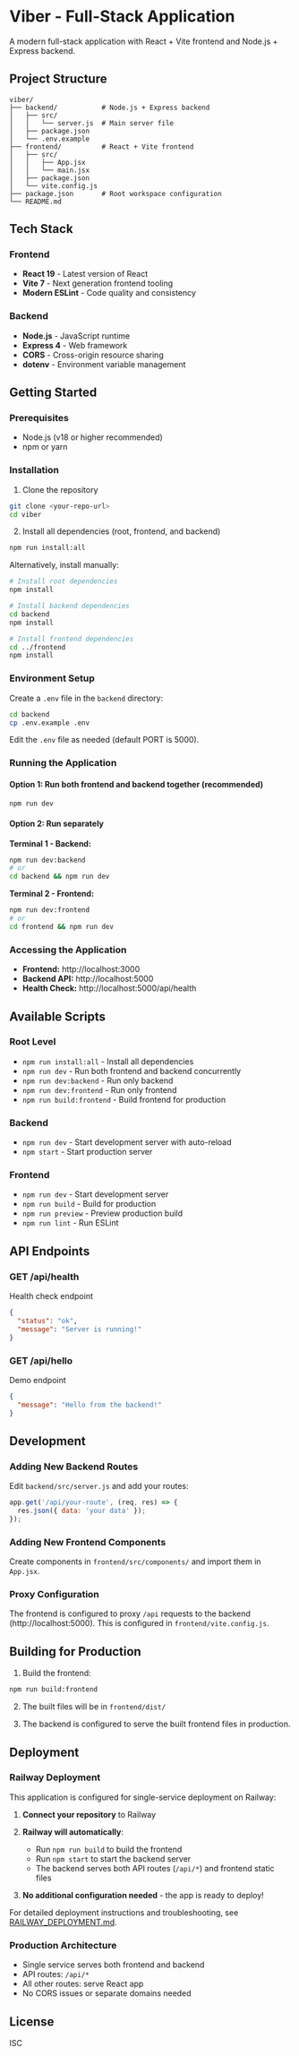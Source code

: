 # Viber - Full-Stack Application

A modern full-stack application with React + Vite frontend and Node.js + Express backend.

## Project Structure

```
viber/
├── backend/           # Node.js + Express backend
│   ├── src/
│   │   └── server.js  # Main server file
│   ├── package.json
│   └── .env.example
├── frontend/          # React + Vite frontend
│   ├── src/
│   │   ├── App.jsx
│   │   └── main.jsx
│   ├── package.json
│   └── vite.config.js
├── package.json       # Root workspace configuration
└── README.md
```

## Tech Stack

### Frontend
- **React 19** - Latest version of React
- **Vite 7** - Next generation frontend tooling
- **Modern ESLint** - Code quality and consistency

### Backend
- **Node.js** - JavaScript runtime
- **Express 4** - Web framework
- **CORS** - Cross-origin resource sharing
- **dotenv** - Environment variable management

## Getting Started

### Prerequisites
- Node.js (v18 or higher recommended)
- npm or yarn

### Installation

1. Clone the repository
```bash
git clone <your-repo-url>
cd viber
```

2. Install all dependencies (root, frontend, and backend)
```bash
npm run install:all
```

Alternatively, install manually:
```bash
# Install root dependencies
npm install

# Install backend dependencies
cd backend
npm install

# Install frontend dependencies
cd ../frontend
npm install
```

### Environment Setup

Create a `.env` file in the `backend` directory:
```bash
cd backend
cp .env.example .env
```

Edit the `.env` file as needed (default PORT is 5000).

### Running the Application

#### Option 1: Run both frontend and backend together (recommended)
```bash
npm run dev
```

#### Option 2: Run separately

**Terminal 1 - Backend:**
```bash
npm run dev:backend
# or
cd backend && npm run dev
```

**Terminal 2 - Frontend:**
```bash
npm run dev:frontend
# or
cd frontend && npm run dev
```

### Accessing the Application

- **Frontend:** http://localhost:3000
- **Backend API:** http://localhost:5000
- **Health Check:** http://localhost:5000/api/health

## Available Scripts

### Root Level
- `npm run install:all` - Install all dependencies
- `npm run dev` - Run both frontend and backend concurrently
- `npm run dev:backend` - Run only backend
- `npm run dev:frontend` - Run only frontend
- `npm run build:frontend` - Build frontend for production

### Backend
- `npm run dev` - Start development server with auto-reload
- `npm start` - Start production server

### Frontend
- `npm run dev` - Start development server
- `npm run build` - Build for production
- `npm run preview` - Preview production build
- `npm run lint` - Run ESLint

## API Endpoints

### GET /api/health
Health check endpoint
```json
{
  "status": "ok",
  "message": "Server is running!"
}
```

### GET /api/hello
Demo endpoint
```json
{
  "message": "Hello from the backend!"
}
```

## Development

### Adding New Backend Routes
Edit `backend/src/server.js` and add your routes:
```javascript
app.get('/api/your-route', (req, res) => {
  res.json({ data: 'your data' });
});
```

### Adding New Frontend Components
Create components in `frontend/src/components/` and import them in `App.jsx`.

### Proxy Configuration
The frontend is configured to proxy `/api` requests to the backend (http://localhost:5000).
This is configured in `frontend/vite.config.js`.

## Building for Production

1. Build the frontend:
```bash
npm run build:frontend
```

2. The built files will be in `frontend/dist/`

3. The backend is configured to serve the built frontend files in production.

## Deployment

### Railway Deployment

This application is configured for single-service deployment on Railway:

1. **Connect your repository** to Railway
2. **Railway will automatically**:
   - Run `npm run build` to build the frontend
   - Run `npm start` to start the backend server
   - The backend serves both API routes (`/api/*`) and frontend static files

3. **No additional configuration needed** - the app is ready to deploy!

For detailed deployment instructions and troubleshooting, see [RAILWAY_DEPLOYMENT.md](./RAILWAY_DEPLOYMENT.md).

### Production Architecture
- Single service serves both frontend and backend
- API routes: `/api/*`
- All other routes: serve React app
- No CORS issues or separate domains needed

## License

ISC
